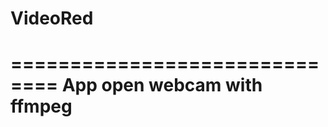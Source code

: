 # VideoRed
==============================
App open webcam with ffmpeg
==============================
